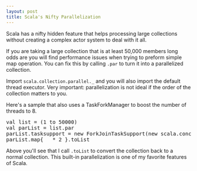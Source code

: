 ```yaml
---
layout: post
title: Scala's Nifty Parallelization
---
```


Scala has a nifty hidden feature that helps processing large collections without creating a complex actor system to deal with it all.

If you are taking a large collection that is at least 50,000 members long odds are you will find performance issues when trying to preform simple map operation. You can fix this by calling <code>.par</code> to turn it into a parallelized collection.

Import <code>scala.collection.parallel._</code> and you will also import the default thread executor. Very important: parallelization is not ideal if the order of the collection matters to you.

Here's a sample that also uses a TaskForkManager to boost the number of threads to 8.

<pre>
val list = (1 to 50000)
val parList = list.par 
parList.tasksupport = new ForkJoinTaskSupport(new scala.concurrent.forkjoin.ForkJoinPool(8))
parList.map{ _ * 2 }.toList
</pre>

Above you'll see that I call <code>.toList</code> to convert the collection back to a normal collection. This built-in parallelization is one of my favorite features of Scala.